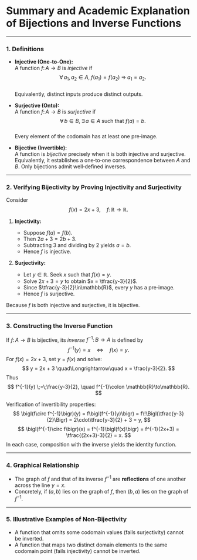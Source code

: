 # **Summary and Academic Explanation of Bijections and Inverse Functions**

---

### 1. Definitions  

- **Injective (One‐to‐One):**  
  A function $f\colon A\to B$ is *injective* if  
  $$
    \forall\,a_1,a_2\in A,\;f(a_1)=f(a_2)\;\Longrightarrow\;a_1=a_2.
  $$  
  Equivalently, distinct inputs produce distinct outputs.  

- **Surjective (Onto):**  
  A function $f\colon A\to B$ is *surjective* if  
  $$
    \forall\,b\in B,\;\exists\,a\in A\text{ such that }f(a)=b.
  $$  
  Every element of the codomain has at least one pre‐image.  

- **Bijective (Invertible):**  
  A function is *bijective* precisely when it is both injective and surjective. Equivalently, it establishes a one‐to‐one correspondence between $A$ and $B$. Only bijections admit well‐defined inverses.  

---

### 2. Verifying Bijectivity by Proving Injectivity and Surjectivity  

Consider 
$$
  f(x) = 2x + 3,\quad f\colon \mathbb{R}\to\mathbb{R}.
$$

1. **Injectivity:**  
   - Suppose $f(a) = f(b)$.  
   - Then $2a + 3 = 2b + 3$.  
   - Subtracting 3 and dividing by 2 yields $a = b$.  
   - Hence $f$ is injective.

2. **Surjectivity:**  
   - Let $y\in\mathbb{R}$. Seek $x$ such that $f(x)=y$.  
   - Solve $2x+3=y$ to obtain $x = \tfrac{y-3}{2}$.  
   - Since $\tfrac{y-3}{2}\in\mathbb{R}$, every $y$ has a pre‐image.  
   - Hence $f$ is surjective.

Because $f$ is both injective and surjective, it is bijective.

---

### 3. Constructing the Inverse Function  

If $f\colon A\to B$ is bijective, its *inverse* $f^{-1}\colon B\to A$ is defined by
$$
  f^{-1}(y) = x
  \quad\Longleftrightarrow\quad
  f(x) = y.
$$
For $f(x)=2x+3$, set $y=f(x)$ and solve:
$$
  y = 2x + 3
  \quad\Longrightarrow\quad
  x = \frac{y-3}{2}.
$$
Thus
$$
  f^{-1}(y) \;=\;\frac{y-3}{2}, 
  \quad f^{-1}\colon \mathbb{R}\to\mathbb{R}.
$$

Verification of invertibility properties:
$$
  \bigl(f\circ f^{-1}\bigr)(y)
  = f\bigl(f^{-1}(y)\bigr)
  = f\!\Bigl(\tfrac{y-3}{2}\Bigr)
  = 2\cdot\tfrac{y-3}{2} + 3
  = y,
$$
$$
  \bigl(f^{-1}\circ f\bigr)(x)
  = f^{-1}\bigl(f(x)\bigr)
  = f^{-1}(2x+3)
  = \tfrac{(2x+3)-3}{2}
  = x.
$$
In each case, composition with the inverse yields the identity function.

---

### 4. Graphical Relationship  

- The graph of $f$ and that of its inverse $f^{-1}$ are **reflections** of one another across the line $y = x$.  
- Concretely, if $(a,b)$ lies on the graph of $f$, then $(b,a)$ lies on the graph of $f^{-1}$.  

---

### 5. Illustrative Examples of Non‐Bijectivity  

- A function that omits some codomain values (fails surjectivity) cannot be inverted.  
- A function that maps two distinct domain elements to the same codomain point (fails injectivity) cannot be inverted.
